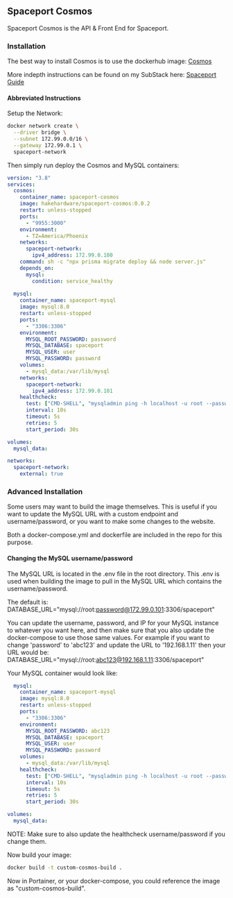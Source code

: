 ## Spaceport Cosmos
Spaceport Cosmos is the API & Front End for Spaceport. 

### Installation
The best way to install Cosmos is to use the dockerhub image:
[Cosmos](https://hub.docker.com/r/hakehardware/spaceport-cosmos)

More indepth instructions can be found on my SubStack here:
[Spaceport Guide](https://hakedev.substack.com/p/spaceport-guide)

#### Abbreviated Instructions

Setup the Network:
```bash
docker network create \
  --driver bridge \
  --subnet 172.99.0.0/16 \
  --gateway 172.99.0.1 \
  spaceport-network
```

Then simply run deploy the Cosmos and MySQL containers:
```yml
version: "3.8"
services:
  cosmos:
    container_name: spaceport-cosmos
    image: hakehardware/spaceport-cosmos:0.0.2
    restart: unless-stopped
    ports:
      - "9955:3000"
    environment:
      - TZ=America/Phoenix
    networks:
      spaceport-network:
        ipv4_address: 172.99.0.100
    command: sh -c "npx prisma migrate deploy && node server.js"
    depends_on:
      mysql:
        condition: service_healthy
        
  mysql:
    container_name: spaceport-mysql
    image: mysql:8.0
    restart: unless-stopped
    ports:
      - "3306:3306"
    environment:
      MYSQL_ROOT_PASSWORD: password
      MYSQL_DATABASE: spaceport
      MYSQL_USER: user
      MYSQL_PASSWORD: password
    volumes:
      - mysql_data:/var/lib/mysql
    networks:
      spaceport-network:
        ipv4_address: 172.99.0.101
    healthcheck:
      test: ["CMD-SHELL", "mysqladmin ping -h localhost -u root --password=password || exit 1"]
      interval: 10s
      timeout: 5s
      retries: 5
      start_period: 30s

volumes:
  mysql_data:

networks:
  spaceport-network:
    external: true
```


### Advanced Installation
Some users may want to build the image themselves. This is useful if you want to update the MySQL URL with a custom endpoint and username/password, or you want to make some changes to the website.

Both a docker-compose.yml and dockerfile are included in the repo for this purpose.

#### Changing the MySQL username/password
The MySQL URL is located in the .env file in the root directory. This .env is used when building the image to pull in the MySQL URL which contains the username/password.

The default is: 
DATABASE_URL="mysql://root:password@172.99.0.101:3306/spaceport"

You can update the username, password, and IP for your MySQL instance to whatever you want here, and then make sure that you also update the docker-compose to use those same values. For example if you want to change 'password' to 'abc123' and update the URL to '192.168.1.11' then your URL would be:
DATABASE_URL="mysql://root:abc123@192.168.1.11:3306/spaceport"


Your MySQL container would look like:

```yml
  mysql:
    container_name: spaceport-mysql
    image: mysql:8.0
    restart: unless-stopped
    ports:
      - "3306:3306"
    environment:
      MYSQL_ROOT_PASSWORD: abc123
      MYSQL_DATABASE: spaceport
      MYSQL_USER: user
      MYSQL_PASSWORD: password
    volumes:
      - mysql_data:/var/lib/mysql
    healthcheck:
      test: ["CMD-SHELL", "mysqladmin ping -h localhost -u root --password=abc123 || exit 1"]
      interval: 10s
      timeout: 5s
      retries: 5
      start_period: 30s

volumes:
  mysql_data:
```

NOTE: Make sure to also update the healthcheck username/password if you change them.

Now build your image:
```bash
docker build -t custom-cosmos-build .
```

Now in Portainer, or your docker-compose, you could reference the image as "custom-cosmos-build". 
